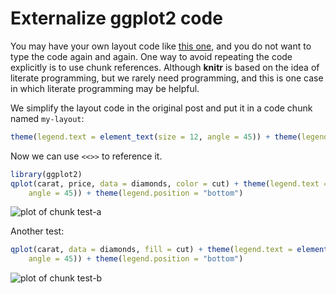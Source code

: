 # Externalize ggplot2 code
 
You may have your own layout code like [this one](http://stackoverflow.com/q/14802183/559676), and you do not want to type the code again and again. One way to avoid repeating the code explicitly is to use chunk references. Although **knitr** is based on the idea of literate programming, but we rarely need programming, and this is one case in which literate programming may be helpful.

We simplify the layout code in the original post and put it in a code chunk named `my-layout`:


``` r
theme(legend.text = element_text(size = 12, angle = 45)) + theme(legend.position = "bottom")
```

Now we can use `<<>>` to reference it.


``` r
library(ggplot2)
qplot(carat, price, data = diamonds, color = cut) + theme(legend.text = element_text(size = 12,
    angle = 45)) + theme(legend.position = "bottom")
```

![plot of chunk test-a](https://db.yihui.org/knitr-examples/figure/083-ggplot2-reference-test-a-1.png)

Another test:


``` r
qplot(carat, data = diamonds, fill = cut) + theme(legend.text = element_text(size = 12,
    angle = 45)) + theme(legend.position = "bottom")
```

![plot of chunk test-b](https://db.yihui.org/knitr-examples/figure/083-ggplot2-reference-test-b-1.png)
